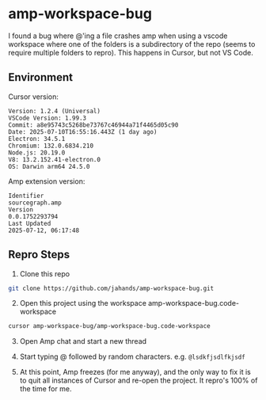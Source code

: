 # amp-workspace-bug

I found a bug where @'ing a file crashes amp when using a vscode workspace where one of the folders is a subdirectory of the repo (seems to require multiple folders to repro). This happens in Cursor, but not VS Code.

## Environment

Cursor version:

```
Version: 1.2.4 (Universal)
VSCode Version: 1.99.3
Commit: a8e95743c5268be73767c46944a71f4465d05c90
Date: 2025-07-10T16:55:16.443Z (1 day ago)
Electron: 34.5.1
Chromium: 132.0.6834.210
Node.js: 20.19.0
V8: 13.2.152.41-electron.0
OS: Darwin arm64 24.5.0
```

Amp extension version:

```
Identifier
sourcegraph.amp
Version
0.0.1752293794
Last Updated
2025-07-12, 06:17:48
```

## Repro Steps

1. Clone this repo

```sh
git clone https://github.com/jahands/amp-workspace-bug.git
```

2. Open this project using the workspace amp-workspace-bug.code-workspace

```sh
cursor amp-workspace-bug/amp-workspace-bug.code-workspace
```

3. Open Amp chat and start a new thread

4. Start typing @ followed by random characters. e.g. `@lsdkfjsdlfkjsdf`

5. At this point, Amp freezes (for me anyway), and the only way to fix it is to quit all instances of Cursor and re-open the project. It repro's 100% of the time for me.
